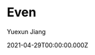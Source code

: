 ---
title: Even
github: https://github.com/ahonn/hexo-theme-even
demo: https://ahonn.github.io/hexo-theme-even/
license: MIT
author: Yuexun Jiang
author_link: ''
date: 2021-04-29T00:00:00.000Z
ssg:
  - Hexo
cms: null
css: null
category: null
description: 🚀 A super concise theme for Hexo
draft: true
publish_date: '2016-02-24T07:45:32Z'
update_date: '2021-12-07T08:10:49Z'
github_star: 1311
github_fork: 209
---
